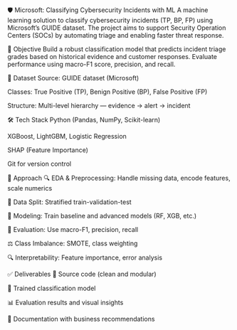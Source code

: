 🛡️ Microsoft: Classifying Cybersecurity Incidents with ML
A machine learning solution to classify cybersecurity incidents (TP, BP, FP) using Microsoft’s GUIDE dataset. The project aims to support Security Operation Centers (SOCs) by automating triage and enabling faster threat response.

🎯 Objective
Build a robust classification model that predicts incident triage grades based on historical evidence and customer responses. Evaluate performance using macro-F1 score, precision, and recall.

📁 Dataset
Source: GUIDE dataset (Microsoft)

Classes: True Positive (TP), Benign Positive (BP), False Positive (FP)

Structure: Multi-level hierarchy — evidence → alert → incident

🛠 Tech Stack
Python (Pandas, NumPy, Scikit-learn)

XGBoost, LightGBM, Logistic Regression

SHAP (Feature Importance)

Git for version control

🧠 Approach
🔍 EDA & Preprocessing: Handle missing data, encode features, scale numerics

🔄 Data Split: Stratified train-validation-test

🤖 Modeling: Train baseline and advanced models (RF, XGB, etc.)

🧪 Evaluation: Use macro-F1, precision, recall

⚖️ Class Imbalance: SMOTE, class weighting

🔍 Interpretability: Feature importance, error analysis

✅ Deliverables
📂 Source code (clean and modular)

🧠 Trained classification model

📊 Evaluation results and visual insights

📄 Documentation with business recommendations

